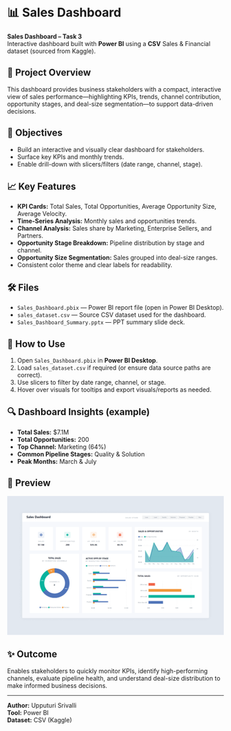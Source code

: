 # 📊 Sales Dashboard

**Sales Dashboard – Task 3**  
Interactive dashboard built with **Power BI** using a **CSV** Sales & Financial dataset (sourced from Kaggle).

## 📌 Project Overview
This dashboard provides business stakeholders with a compact, interactive view of sales performance—highlighting KPIs, trends, channel contribution, opportunity stages, and deal-size segmentation—to support data-driven decisions.

## 🎯 Objectives
- Build an interactive and visually clear dashboard for stakeholders.  
- Surface key KPIs and monthly trends.  
- Enable drill-down with slicers/filters (date range, channel, stage).

## 📈 Key Features
- **KPI Cards:** Total Sales, Total Opportunities, Average Opportunity Size, Average Velocity.  
- **Time-Series Analysis:** Monthly sales and opportunities trends.  
- **Channel Analysis:** Sales share by Marketing, Enterprise Sellers, and Partners.  
- **Opportunity Stage Breakdown:** Pipeline distribution by stage and channel.  
- **Opportunity Size Segmentation:** Sales grouped into deal-size ranges.  
- Consistent color theme and clear labels for readability.

## 🛠 Files
- `Sales_Dashboard.pbix` — Power BI report file (open in Power BI Desktop).  
- `sales_dataset.csv` — Source CSV dataset used for the dashboard.  
- `Sales_Dashboard_Summary.pptx` — PPT summary slide deck.

## 🧭 How to Use
1. Open `Sales_Dashboard.pbix` in **Power BI Desktop**.  
2. Load `sales_dataset.csv` if required (or ensure data source paths are correct).  
3. Use slicers to filter by date range, channel, or stage.  
4. Hover over visuals for tooltips and export visuals/reports as needed.

## 🔍 Dashboard Insights (example)
- **Total Sales:** $7.1M  
- **Total Opportunities:** 200  
- **Top Channel:** Marketing (64%)  
- **Common Pipeline Stages:** Quality & Solution  
- **Peak Months:** March & July

## 📸 Preview
![Sales Dashboard](sales.png)

## ✨ Outcome
Enables stakeholders to quickly monitor KPIs, identify high-performing channels, evaluate pipeline health, and understand deal-size distribution to make informed business decisions.

---

**Author:** Upputuri Srivalli  
**Tool:** Power BI  
**Dataset:** CSV (Kaggle)
